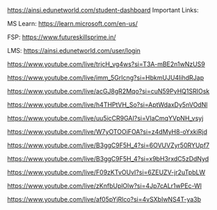 https://ainsi.edunetworld.com/student-dashboard
Important Links:

MS Learn: https://learn.microsoft.com/en-us/  

FSP: https://www.futureskillsprime.in/

LMS: https://ainsi.edunetworld.com/user/login



https://www.youtube.com/live/trjcH_vg4ws?si=T3A-mBE2n1wNzUS9

https://www.youtube.com/live/imm_5GrIcng?si=HbkmUJU4IihdRJap

https://www.youtube.com/live/acGJ8gR2Mqo?si=cuN59PyHQ1SRIOsk

https://www.youtube.com/live/h4THPtVH_So?si=AptWdaxDy5nVOdNl

https://www.youtube.com/live/uu5icCR9GAI?si=VIaCmqYVpNH_vsyj

https://www.youtube.com/live/W7yOTOOiFOA?si=z4dMyH8-oYxkiRjd

https://www.youtube.com/live/B3ggC9F5H_4?si=6OVUVZyr50RYUpf7

https://www.youtube.com/live/B3ggC9F5H_4?si=x9bH3rxdC5zDdNyd

https://www.youtube.com/live/F09zKTvOUvI?si=6ZEUZV-jr2uTpbLW

https://www.youtube.com/live/zKnfbUplOlw?si=4Jp7cALr1wPEc-Wl

https://www.youtube.com/live/af05pYjRlco?si=4vSXbIwNS4T-ya3b






